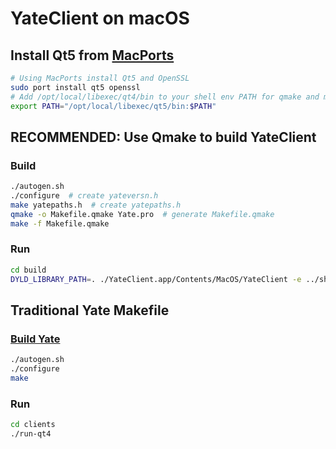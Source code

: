 # YateClient on macOS

## Install Qt5 from [MacPorts](https://www.macports.org)
```sh
# Using MacPorts install Qt5 and OpenSSL
sudo port install qt5 openssl
# Add /opt/local/libexec/qt4/bin to your shell env PATH for qmake and moc
export PATH="/opt/local/libexec/qt5/bin:$PATH"
```

## RECOMMENDED: Use Qmake to build YateClient

### Build

```sh
./autogen.sh 
./configure  # create yateversn.h
make yatepaths.h  # create yatepaths.h
qmake -o Makefile.qmake Yate.pro  # generate Makefile.qmake
make -f Makefile.qmake
```

### Run

```sh
cd build
DYLD_LIBRARY_PATH=. ./YateClient.app/Contents/MacOS/YateClient -e ../share -c client-conf.d
```

## Traditional Yate Makefile

### [Build Yate](https://docs.yate.ro/wiki/Compiling_and_installing_Yate_from_SVN)
```sh
./autogen.sh
./configure
make
```

### Run
```sh
cd clients
./run-qt4
```
